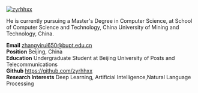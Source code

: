 

[![zyrhhxx](https://img.shields.io/badge/zyrhhxx-github-blue?logo=github)](https://github.com/zyrhhxx)

He is currently pursuing a Master's Degree in Computer Science, at School of Computer Science and Technology, China University of Mining and Technology, China.

**Email** zhangyirui650@bupt.edu.cn\
**Position** Beijing, China\
**Education** Undergraduate Student at Beijing University of Posts and Telecommunications\
**Github** https://github.com/zyrhhxx \
**Research Interests** Deep Learning, Artificial Intelligence,Natural Language Processing


